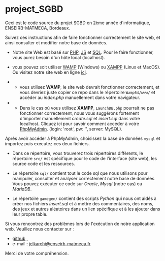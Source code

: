 # project_SGBD
Ceci est le code source du projet SGBD en 2ème année d'informatique, ENSEIRB-MATMECA, Bordeaux.

Suivez ces instructions afin de faire fonctionner correctement le site web, et ainsi consulter et modifier notre base de données.

* Notre site Web est basé sur [PHP](https://www.php.net/), [JS](https://developer.mozilla.org/fr/docs/Web/JavaScript) et [SQL](https://www.mysql.com/fr/). Pour le faire fonctionner, vous aurez besoin d'un hôte local (localhost).

* vous pouvez soit utiliser [WAMP](https://www.wampserver.com/) (Windows) ou [XAMPP](https://www.apachefriends.org/fr/index.html) (Linux et MacOS). Ou visitez notre site web en ligne [ici](http://jeuxproject.atwebpages.com).

* * vous utilisez **WAMP**, le site web devrait fonctionner correctement, et vous devriez juste copier ce repo dans le répertoire ```Wamp64/www/``` et accéder au _index.php_ manuellement dans votre navigateur.

* * Dans le cas où vous utilisez **XAMPP**, ```LaunchDB.php``` pourrait ne pas fonctionner correctement, nous vous suggérons fortement d'importer manuellement _create.sql_ et _insert.sql_ dans votre localhost.
Cliquez ici pour savoir comment accéder à votre [PhpMyAdmin](http://localhost/phpmyadmin4.9.7/index.php). (login: 'root', pw: '', server: MySQL).


Après avoir accéder à PhpMyAdmin, choisissez la base de données ```mysql``` et importez puis executez ces deux fichiers.

* Dans ce répertoire, vous trouverez trois répertoires différents, le répertoire ```src/``` est spécifique pour le code de l'interface (site web), les source code et les ressources. 

* Le répertoire ```sql/``` contient tout le code sql que nous utilisons pour manipuler, consulter et analyser correctement notre base de données. Vous pouvez exécuter ce code sur _Oracle_, _Mysql_ (notre cas) ou _MariaDB_. 

* Le répertoire ```gamegen/``` contient des scripts _Python_ qui nous ont aidés à créer nos fichiers _insert.sql_ et à mettre des commentaires, des noms, des jeux et autres aléatoires dans un lien spécifique et à les ajouter dans leur propre table.


Si vous rencontrez des problèmes lors de l'exécution de notre application web.
Veuillez nous contacter sur :
* [github](https://github.com/daJster/project_SGBD) , 
* e-mail : jelkarchi@enseirb-matmeca.fr 

Merci de votre compréhension.